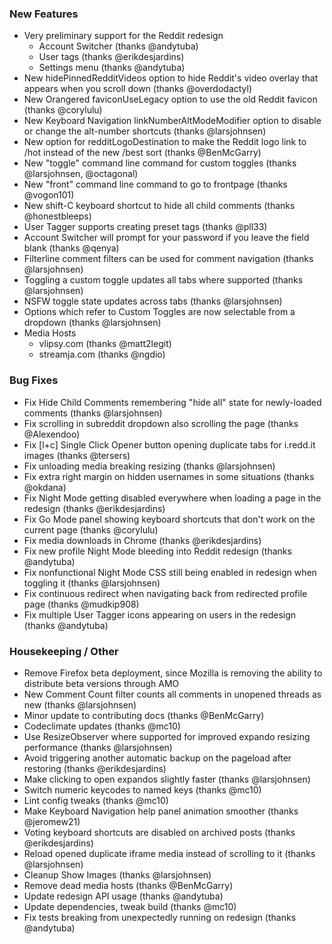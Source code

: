 ### New Features

- Very preliminary support for the Reddit redesign
	- Account Switcher (thanks @andytuba)
	- User tags (thanks @erikdesjardins)
	- Settings menu (thanks @andytuba)
- New hidePinnedRedditVideos option to hide Reddit's video overlay that appears when you scroll down (thanks @overdodactyl)
- New Orangered faviconUseLegacy option to use the old Reddit favicon (thanks @corylulu)
- New Keyboard Navigation linkNumberAltModeModifier option to disable or change the alt-number shortcuts (thanks @larsjohnsen)
- New option for redditLogoDestination to make the Reddit logo link to /hot instead of the new /best sort (thanks @BenMcGarry)
- New "toggle" command line command for custom toggles (thanks @larsjohnsen, @octagonal)
- New "front" command line command to go to frontpage (thanks @vogon101)
- New shift-C keyboard shortcut to hide all child comments (thanks @honestbleeps)
- User Tagger supports creating preset tags (thanks @pll33)
- Account Switcher will prompt for your password if you leave the field blank (thanks @qenya)
- Filterline comment filters can be used for comment navigation (thanks @larsjohnsen)
- Toggling a custom toggle updates all tabs where supported (thanks @larsjohnsen)
- NSFW toggle state updates across tabs (thanks @larsjohnsen)
- Options which refer to Custom Toggles are now selectable from a dropdown (thanks @larsjohnsen)
- Media Hosts
	- vlipsy.com (thanks @matt2legit)
	- streamja.com (thanks @ngdio)

### Bug Fixes

- Fix Hide Child Comments remembering "hide all" state for newly-loaded comments (thanks @larsjohnsen)
- Fix scrolling in subreddit dropdown also scrolling the page (thanks @Alexendoo)
- Fix [l+c] Single Click Opener button opening duplicate tabs for i.redd.it images (thanks @tersers)
- Fix unloading media breaking resizing (thanks @larsjohnsen)
- Fix extra right margin on hidden usernames in some situations (thanks @okdana)
- Fix Night Mode getting disabled everywhere when loading a page in the redesign (thanks @erikdesjardins)
- Fix Go Mode panel showing keyboard shortcuts that don't work on the current page (thanks @corylulu)
- Fix media downloads in Chrome (thanks @erikdesjardins)
- Fix new profile Night Mode bleeding into Reddit redesign (thanks @andytuba)
- Fix nonfunctional Night Mode CSS still being enabled in redesign when toggling it (thanks @larsjohnsen)
- Fix continuous redirect when navigating back from redirected profile page (thanks @mudkip908)
- Fix multiple User Tagger icons appearing on users in the redesign (thanks @andytuba)

### Housekeeping / Other

- Remove Firefox beta deployment, since Mozilla is removing the ability to distribute beta versions through AMO
- New Comment Count filter counts all comments in unopened threads as new (thanks @larsjohnsen)
- Minor update to contributing docs (thanks @BenMcGarry)
- Codeclimate updates (thanks @mc10)
- Use ResizeObserver where supported for improved expando resizing performance (thanks @larsjohnsen)
- Avoid triggering another automatic backup on the pageload after restoring (thanks @erikdesjardins)
- Make clicking to open expandos slightly faster (thanks @larsjohnsen)
- Switch numeric keycodes to named keys (thanks @mc10)
- Lint config tweaks (thanks @mc10)
- Make Keyboard Navigation help panel animation smoother (thanks @jeromew21)
- Voting keyboard shortcuts are disabled on archived posts (thanks @erikdesjardins)
- Reload opened duplicate iframe media instead of scrolling to it (thanks @larsjohnsen)
- Cleanup Show Images (thanks @larsjohnsen)
- Remove dead media hosts (thanks @BenMcGarry)
- Update redesign API usage (thanks @andytuba)
- Update dependencies, tweak build (thanks @mc10)
- Fix tests breaking from unexpectedly running on redesign (thanks @andytuba)
